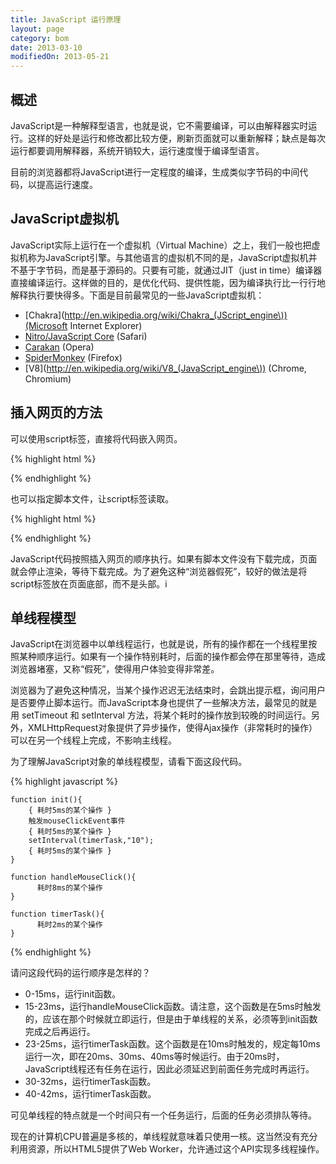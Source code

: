 ```yaml
---
title: JavaScript 运行原理
layout: page
category: bom
date: 2013-03-10
modifiedOn: 2013-05-21
---
```


## 概述

JavaScript是一种解释型语言，也就是说，它不需要编译，可以由解释器实时运行。这样的好处是运行和修改都比较方便，刷新页面就可以重新解释；缺点是每次运行都要调用解释器，系统开销较大，运行速度慢于编译型语言。

目前的浏览器都将JavaScript进行一定程度的编译，生成类似字节码的中间代码，以提高运行速度。

## JavaScript虚拟机

JavaScript实际上运行在一个虚拟机（Virtual Machine）之上，我们一般也把虚拟机称为JavaScript引擎。与其他语言的虚拟机不同的是，JavaScript虚拟机并不基于字节码，而是基于源码的。只要有可能，就通过JIT（just in time）编译器直接编译运行。这样做的目的，是优化代码、提供性能，因为编译执行比一行行地解释执行要快得多。下面是目前最常见的一些JavaScript虚拟机：

- [Chakra](http://en.wikipedia.org/wiki/Chakra_(JScript_engine\))(Microsoft Internet Explorer)
- [Nitro/JavaScript Core](http://en.wikipedia.org/wiki/WebKit#JavaScriptCore) (Safari)
- [Carakan](http://dev.opera.com/articles/view/labs-carakan/) (Opera)
- [SpiderMonkey](https://developer.mozilla.org/en-US/docs/SpiderMonkey) (Firefox)
- [V8](http://en.wikipedia.org/wiki/V8_(JavaScript_engine\)) (Chrome, Chromium)

## 插入网页的方法

可以使用script标签，直接将代码嵌入网页。

{% highlight html %}

<script>
// some JavaScript code
</script>

{% endhighlight %}

也可以指定脚本文件，让script标签读取。

{% highlight html %}

<script src="example.js"></script>

{% endhighlight %}

JavaScript代码按照插入网页的顺序执行。如果有脚本文件没有下载完成，页面就会停止渲染，等待下载完成。为了避免这种“浏览器假死”，较好的做法是将script标签放在页面底部，而不是头部。i

## 单线程模型

JavaScript在浏览器中以单线程运行，也就是说，所有的操作都在一个线程里按照某种顺序运行。如果有一个操作特别耗时，后面的操作都会停在那里等待，造成浏览器堵塞，又称“假死”，使得用户体验变得非常差。

浏览器为了避免这种情况，当某个操作迟迟无法结束时，会跳出提示框，询问用户是否要停止脚本运行。而JavaScript本身也提供了一些解决方法，最常见的就是用 setTimeout 和 setInterval 方法，将某个耗时的操作放到较晚的时间运行。另外，XMLHttpRequest对象提供了异步操作，使得Ajax操作（非常耗时的操作）可以在另一个线程上完成，不影响主线程。

为了理解JavaScript对象的单线程模型，请看下面这段代码。

{% highlight javascript %}

    function init(){
        { 耗时5ms的某个操作 } 
        触发mouseClickEvent事件
        { 耗时5ms的某个操作 }
        setInterval(timerTask,"10");
        { 耗时5ms的某个操作 }
    }

    function handleMouseClick(){
          耗时8ms的某个操作 
    }

    function timerTask(){
          耗时2ms的某个操作 
    }

{% endhighlight %}

请问这段代码的运行顺序是怎样的？

- 0-15ms，运行init函数。
- 15-23ms，运行handleMouseClick函数。请注意，这个函数是在5ms时触发的，应该在那个时候就立即运行，但是由于单线程的关系，必须等到init函数完成之后再运行。
- 23-25ms，运行timerTask函数。这个函数是在10ms时触发的，规定每10ms运行一次，即在20ms、30ms、40ms等时候运行。由于20ms时，JavaScript线程还有任务在运行，因此必须延迟到前面任务完成时再运行。
- 30-32ms，运行timerTask函数。
- 40-42ms，运行timerTask函数。

可见单线程的特点就是一个时间只有一个任务运行，后面的任务必须排队等待。

现在的计算机CPU普遍是多核的，单线程就意味着只使用一核。这当然没有充分利用资源，所以HTML5提供了Web Worker，允许通过这个API实现多线程操作。
